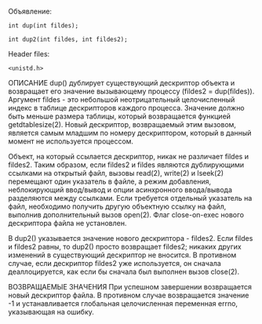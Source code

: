Объявление:

    int dup(int fildes);
    
    int dup2(int fildes, int fildes2);

Header files:

    <unistd.h>

ОПИСАНИЕ
dup() дублирует существующий дескриптор объекта и возвращает его значение вызывающему процессу (fildes2 = dup(fildes)).  Аргумент fildes - это небольшой неотрицательный целочисленный индекс в таблице дескрипторов каждого процесса.  Значение должно быть меньше размера таблицы, который возвращается функцией getdtablesize(2).  Новый дескриптор, возвращаемый этим вызовом, является самым младшим по номеру дескриптором, который в данный момент не используется процессом.

Объект, на который ссылается дескриптор, никак не различает fildes и fildes2.  Таким образом, если fildes2 и fildes являются дублирующими ссылками на открытый файл, вызовы read(2), write(2) и lseek(2) перемещают один указатель в файле, а режим добавления, неблокирующий ввод/вывод и опции асинхронного ввода/вывода разделяются между ссылками.  Если требуется отдельный указатель на файл, необходимо получить другую объектную ссылку на файл, выполнив дополнительный вызов open(2).  Флаг close-on-exec нового дескриптора файла не установлен.

В dup2() указывается значение нового дескриптора - fildes2.  Если fildes и fildes2 равны, то dup2() просто возвращает fildes2; никаких других изменений в существующий дескриптор не вносится.  В противном случае, если дескриптор fildes2 уже используется, он сначала деаллоцируется, как если бы сначала был выполнен вызов close(2).



ВОЗВРАЩАЕМЫЕ ЗНАЧЕНИЯ
При успешном завершении возвращается новый дескриптор файла.  В противном случае возвращается значение -1 и устанавливается глобальная целочисленная переменная errno, указывающая на ошибку.

